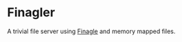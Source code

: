 
# Finagler

A trivial file server using [Finagle](https://twitter.github.io/finagle/) and memory mapped files.

